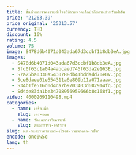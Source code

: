 ```yaml
---
title: ขั้นต่ําและราคาขายส่งโรงสีข้าวขนาดเล็กปากีสถานสําหรับฟาร์ม
price: '21263.39'
price_original: '25313.57'
currency: THB
discount: 16%
rating: 4.5
volume: 75
image: S478d6b4071d043ada67d3ccbf1b8db3eA.jpg
images:
  - S478d6b4071d043ada67d3ccbf1b8db3eA.jpg
  - Sfc0f63c1a04a4abcaed745f63da2e163E.jpg
  - S7a25ba0330a5430788db41bddadd70e0V.jpg
  - Sce8daee01e554311a6e809b11a071aaaw.jpg
  - S34b1fe516d0d4da7b9703403d602914fq.jpg
  - Sd4de83da1be34708956959666b8c168fI.jpg
video: 4000269110498.mp4
categories:
  - name: เครื่องมือ
    slug: เคร-องม
  - name: วัดและการวิเคราะห์
    slug: ดและการว-เคราะห
slug: นต-าและราคาขายส-งโรงส-าวขนาดเล-กปาก
encode: onc0w5c
lang: th
---
```

  